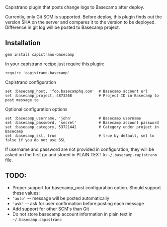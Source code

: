 Capistrano plugin that posts change logs to Basecamp after deploy.

Currently, only Git SCM is supported. Before deploy, this plugin finds out the version SHA on the server and compares it to the version to be deployed. Difference in git log will be posted to Basecamp project.

## Installation

    gem install capistrano-basecamp

In your capistrano recipe just require this plugin:

    require 'capistrano-basecamp'

Capistrano configuration

    set :basecamp_host, 'foo.basecamphq.com'  # Basecamp account url
    set :basecamp_project, 4873268            # Project ID in Basecamp to post message to

Optional configuration options

    set :basecamp_username, 'john'            # Basecamp username
    set :basecamp_password, 'secret'          # Basecamp account password
    set :basecamp_category, 53721442          # Category under project in Basecamp
    set :basecamp_ssl, true                   # true by default, set to false if you do not use SSL

If username and password are not provided in configuration, they will be asked on the first go and stored in PLAIN TEXT to `~/.basecamp.capistrano` file.

## TODO:

* Proper support for basecamp_post configuration option. Should support these values:
 * `'auto'` -- message will be posted automatically
 * `'ask'` -- ask for user confirmation before posting each message
* Add support for other SCM's than Git
* Do not store basecamp account information in plain text in `~/.basecamp.capistrano`
